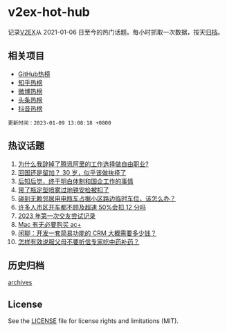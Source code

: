 # v2ex-hot-hub

 记录[V2EX](https://www.v2ex.com/)从 2021-01-06 日至今的热门话题。每小时抓取一次数据，按天[归档](archives)。
 
 ## 相关项目

- [GitHub热榜](https://github.com/lonnyzhang423/github-hot-hub)
- [知乎热榜](https://github.com/lonnyzhang423/zhihu-hot-hub)
- [微博热榜](https://github.com/lonnyzhang423/weibo-hot-hub)
- [头条热榜](https://github.com/lonnyzhang423/toutiao-hot-hub)
- [抖音热榜](https://github.com/lonnyzhang423/douyin-hot-hub)


 `更新时间：2023-01-09 13:08:18 +0800`

## 热议话题

1. [为什么我辞掉了腾讯阿里的工作选择做自由职业?](https://www.v2ex.com/t/907476)
1. [回国还是留加？ 30 岁，似乎该做抉择了](https://www.v2ex.com/t/907408)
1. [后知后觉，终于明白体制和国企工作的事情](https://www.v2ex.com/t/907388)
1. [带了瓶定型喷雾过地铁安检被扣了](https://www.v2ex.com/t/907496)
1. [碰到无赖邻居用电瓶车占据小区路边临时车位，该怎么办？](https://www.v2ex.com/t/907478)
1. [许多人市区开车都不顾及超速 50%会扣 12 分吗](https://www.v2ex.com/t/907498)
1. [2023 年第一次交友尝试记录](https://www.v2ex.com/t/907403)
1. [Mac 有无必要购买 ac+](https://www.v2ex.com/t/907392)
1. [闲聊：开发一套简易功能的 CRM 大概需要多少钱？](https://www.v2ex.com/t/907440)
1. [怎样有效说服父母不要听信专家吃中药补药？](https://www.v2ex.com/t/907513)

## 历史归档

[archives](archives)

## License

See the [LICENSE](LICENSE) file for license rights and limitations (MIT).

